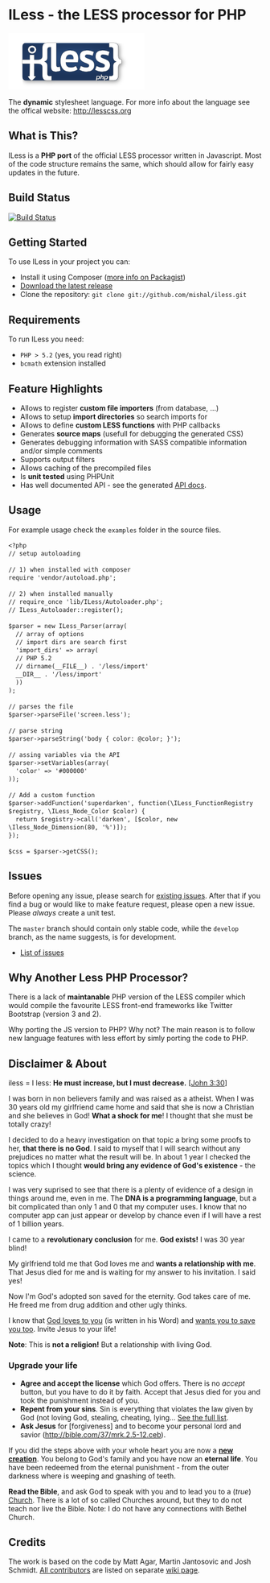 # ILess - the LESS processor for PHP

![ILess](logo.png)

The **dynamic** stylesheet language. For more info about the language see the offical website: <http://lesscss.org>

## What is This?

ILess is a **PHP port** of the official LESS processor written in Javascript. Most of the code structure remains the same, which should allow for fairly easy updates in the future.

## Build Status

[![Build Status](https://travis-ci.org/mishal/iless.png?branch=master)](https://travis-ci.org/mishal/iless)

## Getting Started

To use ILess in your project you can:

  - Install it using Composer ([more info on Packagist](https://packagist.org/packages/mishal/iless))
  - [Download the latest release](https://github.com/mishal/iless/archive/master.zip)
  - Clone the repository: `git clone git://github.com/mishal/iless.git`

## Requirements

To run ILess you need:

 * `PHP > 5.2`  (yes, you read right)
 * `bcmath` extension installed

## Feature Highlights

 * Allows to register **custom file importers** (from database, ...)
 * Allows to setup **import directories** so search imports for
 * Allows to define **custom LESS functions** with PHP callbacks
 * Generates **source maps** (usefull for debugging the generated CSS)
 * Generates debugging information with SASS compatible information and/or simple comments
 * Supports output filters
 * Allows caching of the precompiled files
 * Is **unit tested** using PHPUnit
 * Has well documented API - see the generated [API docs](http://apigen.juzna.cz).

## Usage

For example usage check the `examples` folder in the source files.

    <?php
    // setup autoloading

    // 1) when installed with composer
    require 'vendor/autoload.php';

    // 2) when installed manually
    // require_once 'lib/ILess/Autoloader.php';
    // ILess_Autoloader::register();

    $parser = new ILess_Parser(array(
      // array of options
      // import dirs are search first
      'import_dirs' => array(
      // PHP 5.2
      // dirname(__FILE__) . '/less/import'
      __DIR__ . '/less/import'
      ))
	);

	// parses the file
    $parser->parseFile('screen.less');

    // parse string
    $parser->parseString('body { color: @color; }');

    // assing variables via the API
    $parser->setVariables(array(
      'color' => '#000000'
    ));
    
    // Add a custom function
    $parser->addFunction('superdarken', function(\ILess_FunctionRegistry $registry, \ILess_Node_Color $color) {
      return $registry->call('darken', [$color, new \Iless_Node_Dimension(80, '%')]);
    });

    $css = $parser->getCSS();

## Issues

Before opening any issue, please search for [existing issues](https://github.com/mishal/iless/issues). After that if you find a bug or would like to make feature request, please open a new issue. Please *always* create a unit test.

The `master` branch should contain only stable code, while the `develop` branch, as the name suggests, is for development.

 * [List of issues](https://github.com/mishal/iless/issues)

## Why Another Less PHP Processor?

There is a lack of **maintanable** PHP version of the LESS compiler which would compile the favourite LESS front-end frameworks like Twitter Bootstrap (version 3 and 2).

Why porting the JS version to PHP? Why not? The main reason is to follow new language features with less effort by simly porting the code to PHP.

## Disclaimer & About

iless = I less: **He must increase, but I must decrease.** [[John 3:30](https://www.bible.com/bible/37/jhn.3.30.ceb)]

I was born in non believers family and was raised as a atheist. When I was 30 years old my girlfriend came home and said that she is now a Christian and she believes in God! **What a shock for me**! I thought that she must be totally crazy!

I decided to do a heavy investigation on that topic a bring some proofs to her, **that there is no God**. I said to myself that I will search without any prejudices no matter what the result will be. In about 1 year I checked the topics which I thought **would bring any evidence of God's existence** - the science.

I was very suprised to see that there is a plenty of evidence of a design in things around me, even in me. The **DNA is a programming language**, but a bit complicated than only 1 and 0 that my computer uses. I know that no computer app can just appear or develop by chance even if I will have a rest of 1 billion years.

I came to a **revolutionary conclusion** for me. **God exists!** I was 30 year blind!

My girlfriend told me that God loves me and **wants a relationship with me**. That Jesus died for me and is waiting for my answer to his invitation. I said yes!

Now I'm God's adopted son saved for the eternity. God takes care of me. He freed me from drug addition and other ugly thinks.

I know that [God loves to you](http://bible.com/37/1jn.4.9-10.ceb) (is written in his Word) and [wants you to save you too](http://bible.com/37/act.2.21.ceb). Invite Jesus to your life!

**Note**: This is **not a religion!** But a relationship with living God.

### Upgrade your life

  * **Agree and accept the license** which God offers. There is no *accept* button, but you have to do it by faith. Accept that Jesus died for you and took the punishment instead of you.
  * **Repent from your sins**. Sin is everything that violates the law given by God (not loving God, stealing, cheating, lying... [See the full list](https://www.bible.com/bible/37/deu.30.15-16.ceb).
  * **Ask Jesus** for [forgiveness] and to become your personal lord and savior (http://bible.com/37/mrk.2.5-12.ceb).

If you did the steps above with your whole heart you are now a **[new creation](http://bible.com/37/2co.5.17.ceb)**. You belong to God's family and you have now an **eternal life**. You have been redeemed from the eternal punishment - from the outer darkness where is weeping and gnashing of teeth.

**Read the Bible**, and ask God to speak with you and to lead you to a (*true*) [Church](http://www.ibethel.org/). There is a lot of so called Churches around, but they to do not teach nor live the Bible. Note: I do not have any connections with Bethel Church.

## Credits

The work is based on the code by Matt Agar, Martin Jantosovic and Josh Schmidt. [All contributors](https://github.com/mishal/iless/wiki/Contributors) are listed on separate [wiki page](https://github.com/mishal/iless/wiki/Contributors).
